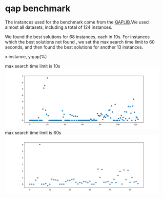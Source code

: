 # qap benchmark
The instances used for the benchmark come from the [QAPLIB](https://coral.ise.lehigh.edu/data-sets/qaplib/qaplib-problem-instances-and-solutions/).We used almost all datasets, including a total of 124 instances.

We found the best solutions for 68 instances, each in 10s. For instances which the best solutions not found , we set the max search time limit to 60 seconds, and then found the best solutions for another 13 instances.  

x:instance, y:gap(%)  

max search time limit is 10s
<img src="https://github.com/DubingXiang/light_or-docs/raw/master/benchmarks/qap/gaps_10s.svg"/>
max search time limit is 60s
<img src="https://github.com/DubingXiang/light_or-docs/raw/master/benchmarks/qap/gaps_60s.svg"/>